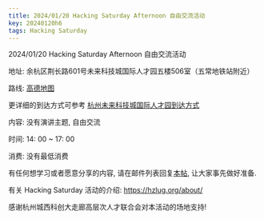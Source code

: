 ```yaml
---
title: 2024/01/20 Hacking Saturday Afternoon 自由交流活动
key: 20240120h6
tags: Hacking Saturday
---
```

2024/01/20 Hacking Saturday Afternoon 自由交流活动

地址: 余杭区荆长路601号未来科技城国际人才园五楼506室（五常地铁站附近）

路线: [高德地图](https://surl.amap.com/ftkmeNJ5aAx)

更详细的到达方式可参考 [杭州未来科技城国际人才园到达方式](https://hzlug.org/%E5%9C%BA%E5%9C%B0%E5%88%B0%E8%BE%BE%E6%96%B9%E5%BC%8F/)

内容: 没有演讲主题, 自由交流

时间: 14: 00 ~ 17: 00

消费: 没有最低消费

有任何想学习或者愿意分享的内容, 请在邮件列表回复[本帖](https://groups.google.com/g/hzlug/c/ZoJx3ZS5lZY/m/HBrz6e1rBgAJ), 让大家事先做好准备.

有关 Hacking Saturday 活动的介绍: <https://hzlug.org/about/>

感谢杭州城西科创大走廊高层次人才联合会对本活动的场地支持!
